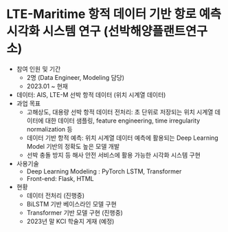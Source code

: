 # LTE-Maritime 항적 데이터 기반 항로 예측 시각화 시스템 연구 (선박해양플랜트연구소)

- 참여 인원 및 기간
    - 2명 (Data Engineer, Modeling 담당)
    - 2023.01 ~ 현재
- 데이터: AIS, LTE-M 선박 항적 데이터 (위치 시계열 데이터)
- 과업 목표
    - 고해상도, 대용량 선박 항적 데이터 전처리: 초 단위로 저장되는 위치 시계열 데이터에 대한 데이터 샘플링, feature engineering, time irregularity normalization 등
    - 데이터 기반 항적 예측: 위치 시계열 데이터 예측에 활용되는 Deep Learning Model 기반의 정확도 높은 모델 개발
    - 선박 충돌 방지 등 해사 안전 서비스에 활용 가능한 시각화 시스템 구현
- 사용기술
    - Deep Learning Modeling : PyTorch LSTM, Transformer
    - Front-end: Flask, HTML
- 현황
    - 데이터 전처리 (진행중)
    - BiLSTM 기반 베이스라인 모델 구현
    - Transformer 기반 모델 구현 (진행중)
    - 2023년 말 KCI 학술지 게재 (예정)
